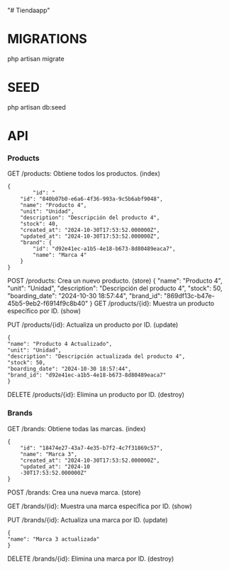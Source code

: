 "# Tiendaapp" 

# MIGRATIONS

php artisan migrate

# SEED

php artisan db:seed

# API

### Products 

GET /products: Obtiene todos los productos. (index)

    {
            "id": "    
        "id": "840b07b0-e6a6-4f36-993a-9c5b6abf9048",
        "name": "Producto 4",
        "unit": "Unidad",
        "description": "Descripción del producto 4",
        "stock": 40,
        "created_at": "2024-10-30T17:53:52.000000Z",
        "updated_at": "2024-10-30T17:53:52.000000Z",
        "brand": {
            "id": "d92e41ec-a1b5-4e18-b673-8d80489eaca7",
            "name": "Marca 4"
        }
    }

POST /products: Crea un nuevo producto. (store)
    {
        "name": "Producto 4",
        "unit": "Unidad",
        "description": "Descripción del producto 4",
        "stock": 50,
        "boarding_date": "2024-10-30 18:57:44",
        "brand_id": "869df13c-b47e-45b5-9eb2-f6914f9c8b40"
    }
GET /products/{id}: Muestra un producto específico por ID. (show)

PUT /products/{id}: Actualiza un producto por ID. (update)

    {
    "name": "Producto 4 Actualizado",
    "unit": "Unidad",
    "description": "Descripción actualizada del producto 4",
    "stock": 50,
    "boarding_date": "2024-10-30 18:57:44",
    "brand_id": "d92e41ec-a1b5-4e18-b673-8d80489eaca7"
    }

DELETE /products/{id}: Elimina un producto por ID. (destroy)

### Brands

GET /brands: Obtiene todas las marcas. (index)

    {
        "id": "18474e27-43a7-4e35-b7f2-4c7f31869c57",
        "name": "Marca 3",
        "created_at": "2024-10-30T17:53:52.000000Z",
        "updated_at": "2024-10
        -30T17:53:52.000000Z"
    }

POST /brands: Crea una nueva marca. (store)

GET /brands/{id}: Muestra una marca específica por ID. (show)

PUT /brands/{id}: Actualiza una marca por ID. (update)

    {
    "name": "Marca 3 actualizada"
    }
DELETE /brands/{id}: Elimina una marca por ID. (destroy)